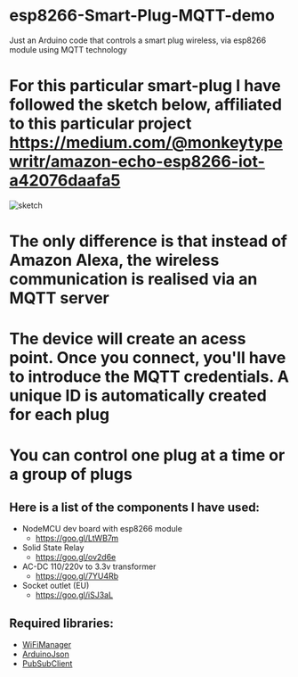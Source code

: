 # esp8266-Smart-Plug-MQTT-demo
Just an Arduino code that controls a smart plug wireless, via esp8266 module using MQTT technology

# For this particular smart-plug I have followed the sketch below, affiliated to this particular project https://medium.com/@monkeytypewritr/amazon-echo-esp8266-iot-a42076daafa5
![sketch](https://cdn-images-1.medium.com/max/1000/1*naLf9QOR8JYPTNeFEaywYg.png)
# 
# The only difference is that instead of Amazon Alexa, the wireless communication is realised via an MQTT server
#
# The device will create an acess point. Once you connect, you'll have to introduce the MQTT credentials. A unique ID is automatically created for each plug
# You can control one plug at a time or a group of plugs

## Here is a list of the components I have used:
 * NodeMCU dev board with esp8266 module
   * https://goo.gl/LtWB7m
 * Solid State Relay
   * https://goo.gl/ov2d6e
 * AC-DC 110/220v to 3.3v transformer
   * https://goo.gl/7YU4Rb
 * Socket outlet (EU)
   * https://goo.gl/iSJ3aL
  ## Required libraries:
* [WiFiManager](https://github.com/tzapu/WiFiManager)
* [ArduinoJson](https://github.com/bblanchon/ArduinoJson)
* [PubSubClient](https://github.com/knolleary/pubsubclient)


